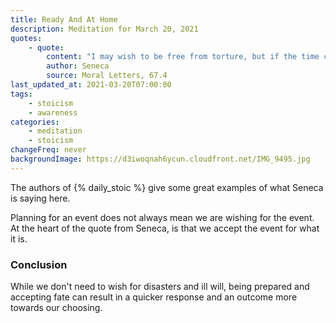```yaml
---
title: Ready And At Home
description: Meditation for March 20, 2021
quotes:
    - quote:
        content: "I may wish to be free from torture, but if the time comes for me to endure it, I'll wish to bear it courageously with bravery and honor. Wouldn't I prefer not to fall into war? But if war does befall me, I'll wish to carry nobly the wounds, starvation, and other necessities of war. Neither am I so crazy as to desire illness, but if I must suffer illness, I'll wish to do nothing rash or dishonorable. The point is not to wish for these adversities, but for the virtue that makes adversities bearable."
        author: Seneca
        source: Moral Letters, 67.4
last_updated_at: 2021-03-20T07:00:00
tags:
    - stoicism
    - awareness
categories:
    - meditation
    - stoicism
changeFreq: never
backgroundImage: https://d3iwoqnah6ycun.cloudfront.net/IMG_9495.jpg
---
```


The authors of {% daily_stoic %} give some great examples of what Seneca is saying here.

Planning for an event does not always mean we are wishing for the event. At the heart of the quote from Seneca, is that 
we accept the event for what it is.

### Conclusion

While we don't need to wish for disasters and ill will, being prepared and accepting fate can result in a quicker 
response and an outcome more towards our choosing.
